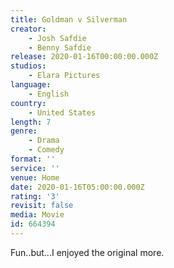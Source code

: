 ```yaml
---
title: Goldman v Silverman
creator:
    - Josh Safdie
    - Benny Safdie
release: 2020-01-16T00:00:00.000Z
studios:
    - Elara Pictures
language:
    - English
country:
    - United States
length: 7
genre:
    - Drama
    - Comedy
format: ''
service: ''
venue: Home
date: 2020-01-16T05:00:00.000Z
rating: '3'
revisit: false
media: Movie
id: 664394
---
```


Fun..but...I enjoyed the original more.
